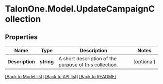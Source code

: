 # TalonOne.Model.UpdateCampaignCollection
## Properties

Name | Type | Description | Notes
------------ | ------------- | ------------- | -------------
**Description** | **string** | A short description of the purpose of this collection. | [optional] 

[[Back to Model list]](../README.md#documentation-for-models) [[Back to API list]](../README.md#documentation-for-api-endpoints) [[Back to README]](../README.md)

